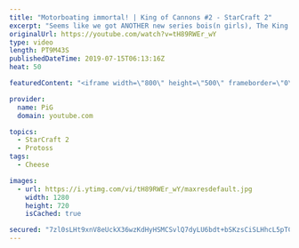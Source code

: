 ```yaml
---
title: "Motorboating immortal! | King of Cannons #2 - StarCraft 2"
excerpt: "Seems like we got ANOTHER new series bois(n girls), The King of Cannons!  be sure to follow him on, Twitter: https://twitter.com/quasarprintf Twitch: https://www.twitch.tv/Quasarprintf Youtube: https://www.youtube.com/channel/UCHkQTEInf2NXaMCDuJ3q-Ng  Like the content? Then consider to leave a thumbs"
originalUrl: https://youtube.com/watch?v=tH89RWEr_wY
type: video
length: PT9M43S
publishedDateTime: 2019-07-15T06:13:16Z
heat: 50

featuredContent: "<iframe width=\"800\" height=\"500\" frameborder=\"0\" src=\"https://www.youtube.com/embed/tH89RWEr_wY\" allow=\"accelerometer; autoplay; encrypted-media; gyroscope; picture-in-picture\" allowfullscreen></iframe>"

provider:
  name: PiG
  domain: youtube.com

topics:
  - StarCraft 2
  - Protoss
tags:
  - Cheese

images:
  - url: https://i.ytimg.com/vi/tH89RWEr_wY/maxresdefault.jpg
    width: 1280
    height: 720
    isCached: true

secured: "7zl0sLHt9xnV8eUckX36wzKdHyHSMCSvlQ7dyLU6bdt+bSKzsCiSLHhcL5pTCcrA/GTiJ/AjLOqVwt/DpUS9Ar1OiMByo51KAPhY9A4K13sT41fODJooIlIQ8ctK4jOCzOTeybtQ0fcG1K6K/k76iTvgMCEcKpPi2LXHLRvOSro22IdyGomCqwE0NjG3mhi6SLaW6uYwDuQA14HVWWCj9S0dwbZVoa0nWIjwQNyJC95RSE0rnIdj53dpg/HYFaYGjAfw4fiI9jpVeJNIfTBaKS3oiwFp2zP6oQHZJaMzxMRSBJixPdnBR+vY1FX3Q0zIDGmzugkbWYBB7e6TjaKxAgHezA/ya/cT/ZYgCpYi9DEugc18J1F2NHIeCzRaYDY1GBnt515i7ZbSxiBRxWOUJNuEHaz/3PA/HFAdAFcj1rc=;8WHMEPFsmyglrk7ghopK1g=="
---
```


